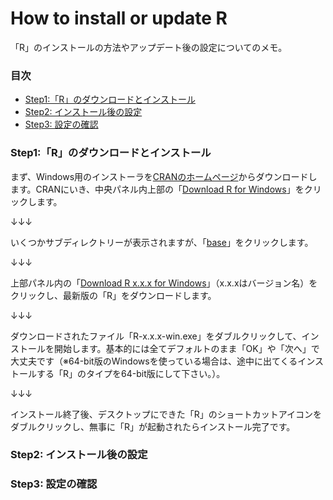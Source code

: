 # How to install or update R
「R」のインストールの方法やアップデート後の設定についてのメモ。

<a id="index"></a>
<a href="#index"></a>
### 目次
* [Step1:「R」のダウンロードとインストール](#anchor1)
* [Step2: インストール後の設定](#anchor2)
* [Step3: 設定の確認](#anchor3)

<a id="anchor1"></a>
<a href="#anchor1"></a>  
### Step1:「R」のダウンロードとインストール
<!--ここに第1章の内容を書きます。-->
まず、Windows用のインストーラを[CRANのホームページ][]からダウンロードします。CRANにいき、中央パネル内上部の「<u>Download R for Windows</u>」をクリックします。

↓↓↓

いくつかサブディレクトリーが表示されますが、「<u>base</u>」をクリックします。

↓↓↓

上部パネル内の「<u>Download R x.x.x for Windows</u>」（x.x.xはバージョン名）をクリックし、最新版の「R」をダウンロードします。

↓↓↓

ダウンロードされたファイル「R-x.x.x-win.exe」をダブルクリックして、インストールを開始します。基本的には全てデフォルトのまま「OK」や「次へ」で大丈夫です（※64-bit版のWindowsを使っている場合は、途中に出てくるインストールする「R」のタイプを64-bit版にして下さい。）。

↓↓↓

インストール終了後、デスクトップにできた「R」のショートカットアイコンをダブルクリックし、無事に「R」が起動されたらインストール完了です。

<a id="anchor2"></a>
<a href="#anchor2"></a>
### Step2: インストール後の設定
<!--ここに第2章の内容を書きます。-->


<a id="anchor3"></a>
<a href="#anchor3"></a>
### Step3: 設定の確認
<!--ここに第3章の内容を書きます。-->



[CRANのホームページ]:	https://cran.r-project.org/	"CRANホームページ"
